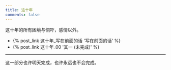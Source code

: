 ```yaml
---
title: 这十年
comments: false
---
```


这十年的所有困境与恫吓，感情以外。

- {% post_link 这十年_写在前面的话 '写在前面的话' %}
- {% post_link 这十年_00 '其一 (未完成)' %}

------

这一部分也许明天完成，也许永远也不会完成。

